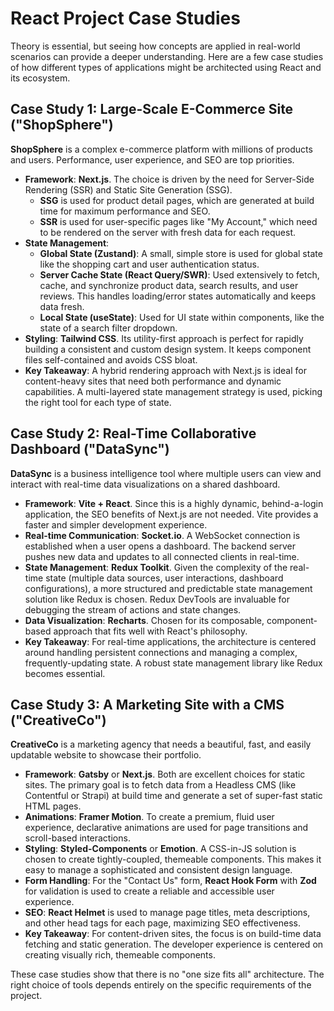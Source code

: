 # React Project Case Studies

Theory is essential, but seeing how concepts are applied in real-world scenarios can provide a deeper understanding. Here are a few case studies of how different types of applications might be architected using React and its ecosystem.

## Case Study 1: Large-Scale E-Commerce Site ("ShopSphere")

**ShopSphere** is a complex e-commerce platform with millions of products and users. Performance, user experience, and SEO are top priorities.

*   **Framework**: **Next.js**. The choice is driven by the need for Server-Side Rendering (SSR) and Static Site Generation (SSG).
    *   **SSG** is used for product detail pages, which are generated at build time for maximum performance and SEO.
    *   **SSR** is used for user-specific pages like "My Account," which need to be rendered on the server with fresh data for each request.
*   **State Management**:
    *   **Global State (Zustand)**: A small, simple store is used for global state like the shopping cart and user authentication status.
    *   **Server Cache State (React Query/SWR)**: Used extensively to fetch, cache, and synchronize product data, search results, and user reviews. This handles loading/error states automatically and keeps data fresh.
    *   **Local State (useState)**: Used for UI state within components, like the state of a search filter dropdown.
*   **Styling**: **Tailwind CSS**. Its utility-first approach is perfect for rapidly building a consistent and custom design system. It keeps component files self-contained and avoids CSS bloat.
*   **Key Takeaway**: A hybrid rendering approach with Next.js is ideal for content-heavy sites that need both performance and dynamic capabilities. A multi-layered state management strategy is used, picking the right tool for each type of state.

## Case Study 2: Real-Time Collaborative Dashboard ("DataSync")

**DataSync** is a business intelligence tool where multiple users can view and interact with real-time data visualizations on a shared dashboard.

*   **Framework**: **Vite + React**. Since this is a highly dynamic, behind-a-login application, the SEO benefits of Next.js are not needed. Vite provides a faster and simpler development experience.
*   **Real-time Communication**: **Socket.io**. A WebSocket connection is established when a user opens a dashboard. The backend server pushes new data and updates to all connected clients in real-time.
*   **State Management**: **Redux Toolkit**. Given the complexity of the real-time state (multiple data sources, user interactions, dashboard configurations), a more structured and predictable state management solution like Redux is chosen. Redux DevTools are invaluable for debugging the stream of actions and state changes.
*   **Data Visualization**: **Recharts**. Chosen for its composable, component-based approach that fits well with React's philosophy.
*   **Key Takeaway**: For real-time applications, the architecture is centered around handling persistent connections and managing a complex, frequently-updating state. A robust state management library like Redux becomes essential.

## Case Study 3: A Marketing Site with a CMS ("CreativeCo")

**CreativeCo** is a marketing agency that needs a beautiful, fast, and easily updatable website to showcase their portfolio.

*   **Framework**: **Gatsby** or **Next.js**. Both are excellent choices for static sites. The primary goal is to fetch data from a Headless CMS (like Contentful or Strapi) at build time and generate a set of super-fast static HTML pages.
*   **Animations**: **Framer Motion**. To create a premium, fluid user experience, declarative animations are used for page transitions and scroll-based interactions.
*   **Styling**: **Styled-Components** or **Emotion**. A CSS-in-JS solution is chosen to create tightly-coupled, themeable components. This makes it easy to manage a sophisticated and consistent design language.
*   **Form Handling**: For the "Contact Us" form, **React Hook Form** with **Zod** for validation is used to create a reliable and accessible user experience.
*   **SEO**: **React Helmet** is used to manage page titles, meta descriptions, and other head tags for each page, maximizing SEO effectiveness.
*   **Key Takeaway**: For content-driven sites, the focus is on build-time data fetching and static generation. The developer experience is centered on creating visually rich, themeable components.

These case studies show that there is no "one size fits all" architecture. The right choice of tools depends entirely on the specific requirements of the project.
